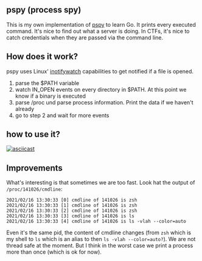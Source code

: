 ## pspy (process spy)

This is my own implementation of [pspy](https://github.com/DominicBreuker/pspy) to learn Go. It prints every executed command. It's nice to find out what a server is doing. In CTFs, it's nice to catch credentials when they are passed via the command line.

## How does it work?

pspy uses Linux' [inotifywatch](https://linux.die.net/man/1/inotifywatch) capabilities to get notified if a file is opened. 

1. parse the $PATH variable
2. watch IN_OPEN events on every directory in $PATH. At this point we know if a binary is executed
3. parse /proc und parse process information. Print the data if we haven't already
4. go to step 2 and wait for more events

## how to use it?
[![asciicast](https://asciinema.org/a/395925.svg)](https://asciinema.org/a/395925)

## Improvements
What's interesting is that sometimes we are too fast. Look hat the output of `/proc/141026/cmdline`:

```
2021/02/16 13:30:33 [0] cmdline of 141026 is zsh                       
2021/02/16 13:30:33 [1] cmdline of 141026 is zsh                                                                       
2021/02/16 13:30:33 [2] cmdline of 141026 is zsh                       
2021/02/16 13:30:33 [3] cmdline of 141026 is ls                       
2021/02/16 13:30:33 [4] cmdline of 141026 is ls -vlah --color=auto 
```

Even it's the same pid, the content of cmdline changes (from `zsh` which is my shell to `ls` which is an alias to then `ls -vlah --color=auto?`).
We are not thread safe at the moment. But I think in the worst case we print a process more than once (which is ok for now).
